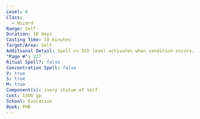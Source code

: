 ```yaml
---
Level: 6
Class:
  - Wizard
Range: Self
Duration: 10 days
Casting Time: 10 minutes
Target/Area: Self
Additional Detail: Spell <= 5th level activates when condition occurs. That spell's slot used too.
"Page #": 227
Ritual Spell?: false
Concentration Spell: false
V: true
S: true
M: true
Component(s): ivory statue of self
Cost: 1500 gp
School: Evocation
Book: PHB
---
```

